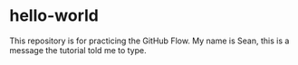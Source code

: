 # hello-world
This repository is for practicing the GitHub Flow.
My name is Sean, this is a message the tutorial told me to type.
